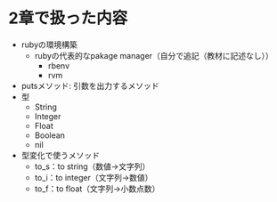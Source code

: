 # 2章で扱った内容
- rubyの環境構築
    - rubyの代表的なpakage manager（自分で追記（教材に記述なし））
        - rbenv
        - rvm
- putsメソッド: 引数を出力するメソッド
- 型
    - String
    - Integer
    - Float
    - Boolean
    - nil
- 型変化で使うメソッド
    - to_s：to string（数値→文字列）
    - to_i：to integer（文字列→数値）
    - to_f：to float（文字列→小数点数）